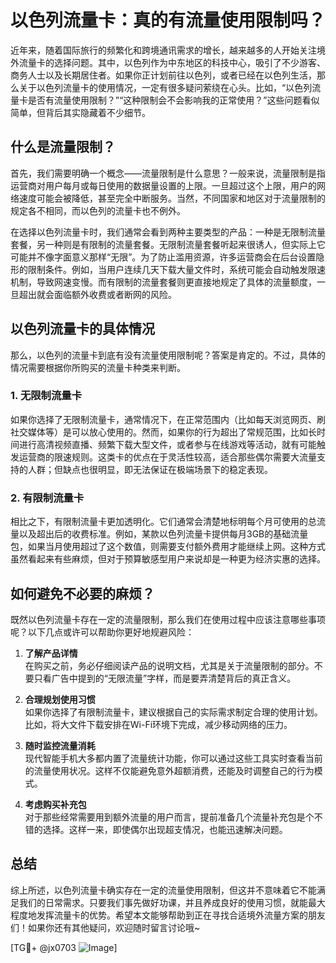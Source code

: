# 以色列流量卡：真的有流量使用限制吗？

近年来，随着国际旅行的频繁化和跨境通讯需求的增长，越来越多的人开始关注境外流量卡的选择问题。其中，以色列作为中东地区的科技中心，吸引了不少游客、商务人士以及长期居住者。如果你正计划前往以色列，或者已经在以色列生活，那么关于以色列流量卡的使用情况，一定有很多疑问萦绕在心头。比如，“以色列流量卡是否有流量使用限制？”“这种限制会不会影响我的正常使用？”这些问题看似简单，但背后其实隐藏着不少细节。

## 什么是流量限制？

首先，我们需要明确一个概念——流量限制是什么意思？一般来说，流量限制是指运营商对用户每月或每日使用的数据量设置的上限。一旦超过这个上限，用户的网络速度可能会被降低，甚至完全中断服务。当然，不同国家和地区对于流量限制的规定各不相同，而以色列的流量卡也不例外。

在选择以色列流量卡时，我们通常会看到两种主要类型的产品：一种是无限制流量套餐，另一种则是有限制的流量套餐。无限制流量套餐听起来很诱人，但实际上它可能并不像字面意义那样“无限”。为了防止滥用资源，许多运营商会在后台设置隐形的限制条件。例如，当用户连续几天下载大量文件时，系统可能会自动触发限速机制，导致网速变慢。而有限制的流量套餐则更直接地规定了具体的流量额度，一旦超出就会面临额外收费或者断网的风险。

## 以色列流量卡的具体情况

那么，以色列的流量卡到底有没有流量使用限制呢？答案是肯定的。不过，具体的情况需要根据你所购买的流量卡种类来判断。

### 1. 无限制流量卡
如果你选择了无限制流量卡，通常情况下，在正常范围内（比如每天浏览网页、刷社交媒体等）是可以放心使用的。然而，如果你的行为超出了常规范围，比如长时间进行高清视频直播、频繁下载大型文件，或者参与在线游戏等活动，就有可能触发运营商的限速规则。这类卡的优点在于灵活性较高，适合那些偶尔需要大流量支持的人群；但缺点也很明显，即无法保证在极端场景下的稳定表现。

### 2. 有限制流量卡
相比之下，有限制流量卡更加透明化。它们通常会清楚地标明每个月可使用的总流量以及超出后的收费标准。例如，某款以色列流量卡提供每月3GB的基础流量包，如果当月使用超过了这个数值，则需要支付额外费用才能继续上网。这种方式虽然看起来有些麻烦，但对于预算敏感型用户来说却是一种更为经济实惠的选择。

## 如何避免不必要的麻烦？

既然以色列流量卡存在一定的流量限制，那么我们在使用过程中应该注意哪些事项呢？以下几点或许可以帮助你更好地规避风险：

1. **了解产品详情**  
   在购买之前，务必仔细阅读产品的说明文档，尤其是关于流量限制的部分。不要只看广告中提到的“无限流量”字样，而是要弄清楚背后的真正含义。

2. **合理规划使用习惯**  
   如果你选择了有限制流量卡，建议根据自己的实际需求制定合理的使用计划。比如，将大文件下载安排在Wi-Fi环境下完成，减少移动网络的压力。

3. **随时监控流量消耗**  
   现代智能手机大多都内置了流量统计功能，你可以通过这些工具实时查看当前的流量使用状况。这样不仅能避免意外超额消费，还能及时调整自己的行为模式。

4. **考虑购买补充包**  
   对于那些经常需要用到额外流量的用户而言，提前准备几个流量补充包是个不错的选择。这样一来，即使偶尔出现超支情况，也能迅速解决问题。

## 总结

综上所述，以色列流量卡确实存在一定的流量使用限制，但这并不意味着它不能满足我们的日常需求。只要我们事先做好功课，并且养成良好的使用习惯，就能最大程度地发挥流量卡的优势。希望本文能够帮助到正在寻找合适境外流量方案的朋友们！如果你还有其他疑问，欢迎随时留言讨论哦~

[TG💪+ @jx0703 ![Image](https://github.com/user-attachments/assets/dbca1d08-cadb-493c-b0ec-ad6f7a83f270)]